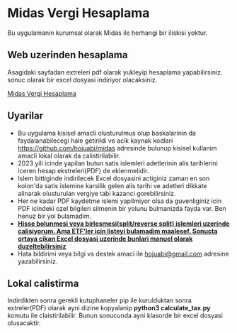 # Midas Vergi Hesaplama

Bu uygulamanin kurumsal olarak Midas ile herhangi bir iliskisi yoktur.

## Web uzerinden hesaplama

Asagidaki sayfadan extreleri pdf olarak yukleyip hesaplama yapabilirsiniz. sonuc olarak bir excel dosyasi indiriyor olacaksiniz.

[Midas Vergi Hesaplama ](http://hojuabi.polandcentral.cloudapp.azure.com:8000)

## Uyarilar

- Bu uygulama kisisel amacli olusturulmus olup baskalarinin da faydalanabilecegi hale getirildi ve acik kaynak kodlari https://github.com/hojuabi/midas adresinde bulunup kisisel kullanim amacli lokal olarak da calistirilabilir. 
- 2023 yili icinde yapilan butun satis islemleri adetlerinin alis tarihlerini iceren hesap ekstreleri(PDF) de eklenmelidir. 
- Islem bittiginde indirilecek Excel dosyasini actiginiz zaman en son kolon'da satis islemine karsilik gelen alis tarihi ve adetleri dikkate alinarak olusturulan vergiye tabi kazanci gorebilirsiniz. 
- Her ne kadar PDF kaydetme islemi yapilmiyor olsa da guvenliginiz icin PDF icindeki ozel bilgileri silmenin bir yolunu bulmanizda fayda var. Ben henuz bir yol bulamadim. 
-  **<ins>Hisse bolunmesi veya birlesmesi(split/reverse split) islemleri uzerinde calisiyorum. Ama ETF'ler icin listeyi bulamadim maalesef. Sonucta ortaya cikan Excel dosyasi uzerinde bunlari manuel olarak duzeltebilirsiniz</ins>**
- Hata bildirimi veya bilgi vs destek amaci ile hojuabi@gmail.com adresine yazabilirsiniz.

## Lokal calistirma

Indirdikten sonra gerekli kutuphaneler pip ile kurulduktan sonra extreler(PDF) olarak ayni dizine kopyalanip **python3 calculate_tax.py** komutu ile claistirilabilir. Bunun sonucunda ayni klasorde bir excel dosyasi olusacaktir.
